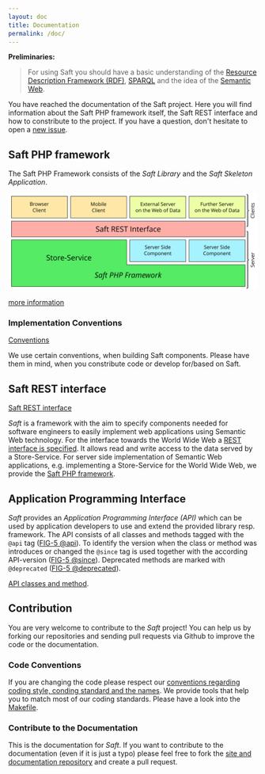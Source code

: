 ```yaml
---
layout: doc
title: Documentation
permalink: /doc/
---
```


**Preliminaries:**

> For using Saft you should have a basic understanding of the [Resource Description Framework (RDF)](https://en.wikipedia.org/wiki/Resource_Description_Framework), [SPARQL](https://en.wikipedia.org/wiki/SPARQL) and the idea of the [Semantic Web](https://en.wikipedia.org/wiki/Semantic_Web).

You have reached the documentation of the Saft project. Here you will find information about the Saft PHP framework itself, the Saft REST interface and how to constribute to the project. If you have a question, don't hesitate to open a [new issue](https://github.com/SaftIng/Saft/issues/new).

## Saft PHP framework

The Saft PHP Framework consists of the *Saft Library* and the *Saft Skeleton Application*.

![Structure of the whole Saft Framework](StructureOfSaft.svg)

<a class="btn" href="phpframework">more information</a>

### Implementation Conventions

<a class="btn" href="phpframework/implementation-conventions">Conventions</a>

We use certain conventions, when building Saft components. Please have them in mind, when you constribute code or develop for/based on Saft.

## Saft REST interface

<a class="btn" href="restinterface">Saft REST interface</a>

_Saft_ is a framework with the aim to specify components needed for software engineers to easily implement web applications using Semantic Web technology.
For the interface towards the World Wide Web a [REST interface is specified](restinterface).
It allows read and write access to the data served by a Store-Service.
For server side implementation of Semantic Web applications, e.g. implementing a Store-Service for the World Wide Web, we provide the [Saft PHP framework](phpframework).

## Application Programming Interface

_Saft_ provides an _Application Programming Interface (API)_ which can be used by application developers to use and extend the provided library resp. framework.
The API consists of all classes and methods tagged with the `@api` tag ([FIG-5 @api](https://github.com/phpDocumentor/fig-standards/blob/master/proposed/phpdoc.md#81-api)). To identify the version when the class or method was introduces or changed the `@since` tag is used together with the according API-version ([FIG-5 @since](https://github.com/phpDocumentor/fig-standards/blob/master/proposed/phpdoc.md#817-since)). Deprecated methods are marked with `@deprecated` ([FIG-5 @deprecated](https://github.com/phpDocumentor/fig-standards/blob/master/proposed/phpdoc.md#85-deprecated)).

[API classes and method](apiinfo).

## Contribution

You are very welcome to contribute to the _Saft_ project! You can help us by forking our repositories and sending pull requests via Github to improve the code or the documentation.

### Code Conventions

If you are changing the code please respect our [conventions regarding coding style, conding standard and the names](phpframework/conventions). We provide tools that help you to match most of our coding standards. Please have a look into the [Makefile](https://github.com/SaftIng/Saft/blob/master/Makefile).

### Contribute to the Documentation
This is the documentation for _Saft_. If you want to contribute to the documentation (even if it is just a typo) please feel free to fork the [site and documentation repository](https://github.com/SaftIng/safting.github.io) and create a pull request.
